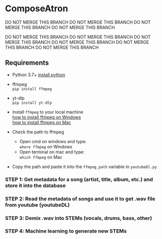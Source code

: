 # ComposeAtron
DO NOT MERGE THIS BRANCH
DO NOT MERGE THIS BRANCH
DO NOT MERGE THIS BRANCH
DO NOT MERGE THIS BRANCH

DO NOT MERGE THIS BRANCH
DO NOT MERGE THIS BRANCH
DO NOT MERGE THIS BRANCH
DO NOT MERGE THIS BRANCH
DO NOT MERGE THIS BRANCH
DO NOT MERGE THIS BRANCH
## Requirements

- Python 3.7+
  [install python](https://www.python.org/downloads/)
  <br/>
- ffmpeg
  <br/>
  `pip install ffmpeg`
  <br/>
- yt-dlp
  <br/>
  `pip install yt-dlp`
  <br/>
- Install `ffmpeg` to your local machine
  <br/>
  [how to install ffmpeg on Windows](https://phoenixnap.com/kb/ffmpeg-windows)
  <br/>
  [how to install ffmpeg on Mac](https://phoenixnap.com/kb/ffmpeg-mac)
  <br/>
- Check the path to ffmpeg
  <br/>

  - Open cmd on windows and type:
    <br/>
    `where ffmpeg` on Windows
    <br/>
  - Open terminal on mac and type:
    <br/>
    `which ffmpeg` on Mac
    <br/>

- Copy the path and paste it into the `ffmpeg_path` variable in `youtubeDl.py`

### STEP 1: Get metadata for a song (artist, title, album, etc.) and store it into the database

### STEP 2: Read the metadata of songs and use it to get .wav file from youtube (youtubeDL)

### STEP 3: Demix .wav into STEMs (vocals, drums, bass, other)

### STEP 4: Machine learning to generate new STEMs
